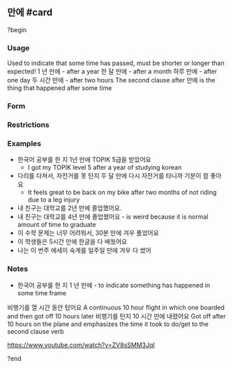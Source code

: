 ## 만에 #card
?begin
### Usage
Used to indicate that some time has passed, must be shorter or longer than expected!
1 년 만에 - after a year
한 달 만에 - after a month
하루 만에 - after one day
두 시간 만에 - after two hours
The second clause after 만에 is the thing that happened after some time
### Form
### Restrictions
### Examples
* 한국어 공부를 한 지 1년 만에 TOPIK 5급을 받았어요
	* I got my TOPIK level 5 after a year of studying korean
* 다리를 다쳐서, 자전거를 못 탄지 두 달 만에 다시 자전거를 타니까 기분이 참 좋아요
	* It feels great to be back on my bike after two months of not riding due to a leg injury
* 내 친구는 대학교를 2년 만에 졸업했어요.
* 내 친구는 대학교를 4년 만에 졸업했어요 - is weird because it is normal amount of time to graduate
* 이 수학 문제는 너무 어려워서, 30분 만에 겨우 풀었어요
* 이 학생들은 5시간 만에 한글을 다 배웠어요
* 나는 이 번주 에세이 숙게를 일주일 만에 겨우 다 썼어
### Notes
* 한국어 공부를 한 지 1 년 만에 - to indicate something has happened in some time frame

비행기를 열 시간 동안 탔어요
A continuous 10 hour flight in which one boarded and then got off 10 hours later
비행기를 탄지 10 시간 만에 내렸어요
Got off after 10 hours on the plane and emphasizes the time it took to do/get to the second clause verb

https://www.youtube.com/watch?v=ZV8sSMM3JqI
<!--SR:!2025-12-19,59,230-->
?end
